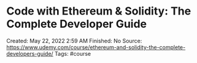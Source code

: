 # Code with Ethereum & Solidity: The Complete Developer Guide

Created: May 22, 2022 2:59 AM
Finished: No
Source: https://www.udemy.com/course/ethereum-and-solidity-the-complete-developers-guide/
Tags: #course
